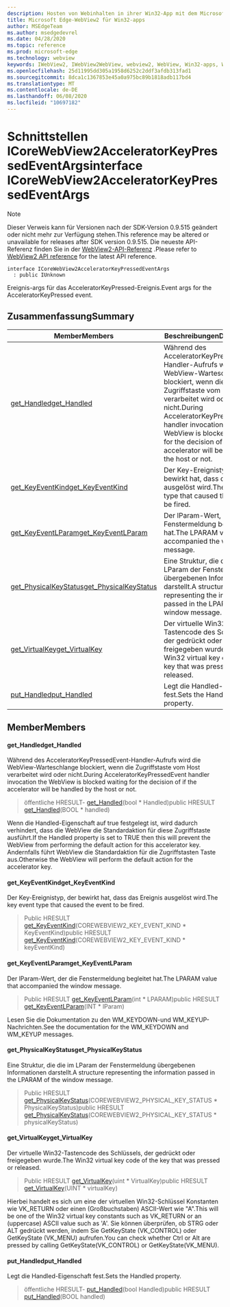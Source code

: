 ```yaml
---
description: Hosten von Webinhalten in ihrer Win32-App mit dem Microsoft Edge WebView2-Steuerelement
title: Microsoft Edge-WebView2 für Win32-apps
author: MSEdgeTeam
ms.author: msedgedevrel
ms.date: 04/28/2020
ms.topic: reference
ms.prod: microsoft-edge
ms.technology: webview
keywords: IWebView2, IWebView2WebView, webview2, WebView, Win32-apps, Win32, Edge, ICoreWebView2, ICoreWebView2Controller, Browser-Steuerelement, Edge-HTML
ms.openlocfilehash: 25d11995dd305a1958d6252c2ddf3afdb313fad1
ms.sourcegitcommit: 8dca1c1367853e45a0a975bc89b1818adb117bd4
ms.translationtype: MT
ms.contentlocale: de-DE
ms.lasthandoff: 06/08/2020
ms.locfileid: "10697182"
---
```

# <span data-ttu-id="709e0-104">Schnittstellen ICoreWebView2AcceleratorKeyPressedEventArgs</span><span class="sxs-lookup"><span data-stu-id="709e0-104">interface ICoreWebView2AcceleratorKeyPressedEventArgs</span></span> 

> [!NOTE]
> <span data-ttu-id="709e0-105">Dieser Verweis kann für Versionen nach der SDK-Version 0.9.515 geändert oder nicht mehr zur Verfügung stehen.</span><span class="sxs-lookup"><span data-stu-id="709e0-105">This reference may be altered or unavailable for releases after SDK version 0.9.515.</span></span> <span data-ttu-id="709e0-106">Die neueste API-Referenz finden Sie in der [WebView2-API-Referenz](../../../webview2-api-reference.md) .</span><span class="sxs-lookup"><span data-stu-id="709e0-106">Please refer to [WebView2 API reference](../../../webview2-api-reference.md) for the latest API reference.</span></span>

```
interface ICoreWebView2AcceleratorKeyPressedEventArgs
  : public IUnknown
```

<span data-ttu-id="709e0-107">Ereignis-args für das AcceleratorKeyPressed-Ereignis.</span><span class="sxs-lookup"><span data-stu-id="709e0-107">Event args for the AcceleratorKeyPressed event.</span></span>

## <span data-ttu-id="709e0-108">Zusammenfassung</span><span class="sxs-lookup"><span data-stu-id="709e0-108">Summary</span></span>

 <span data-ttu-id="709e0-109">Member</span><span class="sxs-lookup"><span data-stu-id="709e0-109">Members</span></span>                        | <span data-ttu-id="709e0-110">Beschreibungen</span><span class="sxs-lookup"><span data-stu-id="709e0-110">Descriptions</span></span>
--------------------------------|---------------------------------------------
[<span data-ttu-id="709e0-111">get_Handled</span><span class="sxs-lookup"><span data-stu-id="709e0-111">get_Handled</span></span>](#get_handled) | <span data-ttu-id="709e0-112">Während des AcceleratorKeyPressedEvent-Handler-Aufrufs wird die WebView-Warteschlange blockiert, wenn die Zugriffstaste vom Host verarbeitet wird oder nicht.</span><span class="sxs-lookup"><span data-stu-id="709e0-112">During AcceleratorKeyPressedEvent handler invocation the WebView is blocked waiting for the decision of if the accelerator will be handled by the host or not.</span></span>
[<span data-ttu-id="709e0-113">get_KeyEventKind</span><span class="sxs-lookup"><span data-stu-id="709e0-113">get_KeyEventKind</span></span>](#get_keyeventkind) | <span data-ttu-id="709e0-114">Der Key-Ereignistyp, der bewirkt hat, dass das Ereignis ausgelöst wird.</span><span class="sxs-lookup"><span data-stu-id="709e0-114">The key event type that caused the event to be fired.</span></span>
[<span data-ttu-id="709e0-115">get_KeyEventLParam</span><span class="sxs-lookup"><span data-stu-id="709e0-115">get_KeyEventLParam</span></span>](#get_keyeventlparam) | <span data-ttu-id="709e0-116">Der lParam-Wert, der die Fenstermeldung begleitet hat.</span><span class="sxs-lookup"><span data-stu-id="709e0-116">The LPARAM value that accompanied the window message.</span></span>
[<span data-ttu-id="709e0-117">get_PhysicalKeyStatus</span><span class="sxs-lookup"><span data-stu-id="709e0-117">get_PhysicalKeyStatus</span></span>](#get_physicalkeystatus) | <span data-ttu-id="709e0-118">Eine Struktur, die die im LParam der Fenstermeldung übergebenen Informationen darstellt.</span><span class="sxs-lookup"><span data-stu-id="709e0-118">A structure representing the information passed in the LPARAM of the window message.</span></span>
[<span data-ttu-id="709e0-119">get_VirtualKey</span><span class="sxs-lookup"><span data-stu-id="709e0-119">get_VirtualKey</span></span>](#get_virtualkey) | <span data-ttu-id="709e0-120">Der virtuelle Win32-Tastencode des Schlüssels, der gedrückt oder freigegeben wurde.</span><span class="sxs-lookup"><span data-stu-id="709e0-120">The Win32 virtual key code of the key that was pressed or released.</span></span>
[<span data-ttu-id="709e0-121">put_Handled</span><span class="sxs-lookup"><span data-stu-id="709e0-121">put_Handled</span></span>](#put_handled) | <span data-ttu-id="709e0-122">Legt die Handled-Eigenschaft fest.</span><span class="sxs-lookup"><span data-stu-id="709e0-122">Sets the Handled property.</span></span>

## <span data-ttu-id="709e0-123">Member</span><span class="sxs-lookup"><span data-stu-id="709e0-123">Members</span></span>

#### <span data-ttu-id="709e0-124">get_Handled</span><span class="sxs-lookup"><span data-stu-id="709e0-124">get_Handled</span></span> 

<span data-ttu-id="709e0-125">Während des AcceleratorKeyPressedEvent-Handler-Aufrufs wird die WebView-Warteschlange blockiert, wenn die Zugriffstaste vom Host verarbeitet wird oder nicht.</span><span class="sxs-lookup"><span data-stu-id="709e0-125">During AcceleratorKeyPressedEvent handler invocation the WebView is blocked waiting for the decision of if the accelerator will be handled by the host or not.</span></span>

> <span data-ttu-id="709e0-126">öffentliche HRESULT- [get_Handled](#get_handled)(bool \* Handled)</span><span class="sxs-lookup"><span data-stu-id="709e0-126">public HRESULT [get_Handled](#get_handled)(BOOL \* handled)</span></span>

<span data-ttu-id="709e0-127">Wenn die Handled-Eigenschaft auf true festgelegt ist, wird dadurch verhindert, dass die WebView die Standardaktion für diese Zugriffstaste ausführt.</span><span class="sxs-lookup"><span data-stu-id="709e0-127">If the Handled property is set to TRUE then this will prevent the WebView from performing the default action for this accelerator key.</span></span> <span data-ttu-id="709e0-128">Andernfalls führt WebView die Standardaktion für die Zugriffstasten Taste aus.</span><span class="sxs-lookup"><span data-stu-id="709e0-128">Otherwise the WebView will perform the default action for the accelerator key.</span></span>

#### <span data-ttu-id="709e0-129">get_KeyEventKind</span><span class="sxs-lookup"><span data-stu-id="709e0-129">get_KeyEventKind</span></span> 

<span data-ttu-id="709e0-130">Der Key-Ereignistyp, der bewirkt hat, dass das Ereignis ausgelöst wird.</span><span class="sxs-lookup"><span data-stu-id="709e0-130">The key event type that caused the event to be fired.</span></span>

> <span data-ttu-id="709e0-131">Public HRESULT [get_KeyEventKind](#get_keyeventkind)(COREWEBVIEW2_KEY_EVENT_KIND \* KeyEventKind)</span><span class="sxs-lookup"><span data-stu-id="709e0-131">public HRESULT [get_KeyEventKind](#get_keyeventkind)(COREWEBVIEW2_KEY_EVENT_KIND \* keyEventKind)</span></span>

#### <span data-ttu-id="709e0-132">get_KeyEventLParam</span><span class="sxs-lookup"><span data-stu-id="709e0-132">get_KeyEventLParam</span></span> 

<span data-ttu-id="709e0-133">Der lParam-Wert, der die Fenstermeldung begleitet hat.</span><span class="sxs-lookup"><span data-stu-id="709e0-133">The LPARAM value that accompanied the window message.</span></span>

> <span data-ttu-id="709e0-134">Public HRESULT [get_KeyEventLParam](#get_keyeventlparam)(int \* LPARAM)</span><span class="sxs-lookup"><span data-stu-id="709e0-134">public HRESULT [get_KeyEventLParam](#get_keyeventlparam)(INT \* lParam)</span></span>

<span data-ttu-id="709e0-135">Lesen Sie die Dokumentation zu den WM_KEYDOWN-und WM_KEYUP-Nachrichten.</span><span class="sxs-lookup"><span data-stu-id="709e0-135">See the documentation for the WM_KEYDOWN and WM_KEYUP messages.</span></span>

#### <span data-ttu-id="709e0-136">get_PhysicalKeyStatus</span><span class="sxs-lookup"><span data-stu-id="709e0-136">get_PhysicalKeyStatus</span></span> 

<span data-ttu-id="709e0-137">Eine Struktur, die die im LParam der Fenstermeldung übergebenen Informationen darstellt.</span><span class="sxs-lookup"><span data-stu-id="709e0-137">A structure representing the information passed in the LPARAM of the window message.</span></span>

> <span data-ttu-id="709e0-138">Public HRESULT [get_PhysicalKeyStatus](#get_physicalkeystatus)(COREWEBVIEW2_PHYSICAL_KEY_STATUS \* PhysicalKeyStatus)</span><span class="sxs-lookup"><span data-stu-id="709e0-138">public HRESULT [get_PhysicalKeyStatus](#get_physicalkeystatus)(COREWEBVIEW2_PHYSICAL_KEY_STATUS \* physicalKeyStatus)</span></span>

#### <span data-ttu-id="709e0-139">get_VirtualKey</span><span class="sxs-lookup"><span data-stu-id="709e0-139">get_VirtualKey</span></span> 

<span data-ttu-id="709e0-140">Der virtuelle Win32-Tastencode des Schlüssels, der gedrückt oder freigegeben wurde.</span><span class="sxs-lookup"><span data-stu-id="709e0-140">The Win32 virtual key code of the key that was pressed or released.</span></span>

> <span data-ttu-id="709e0-141">Public HRESULT [get_VirtualKey](#get_virtualkey)(uint \* VirtualKey)</span><span class="sxs-lookup"><span data-stu-id="709e0-141">public HRESULT [get_VirtualKey](#get_virtualkey)(UINT \* virtualKey)</span></span>

<span data-ttu-id="709e0-142">Hierbei handelt es sich um eine der virtuellen Win32-Schlüssel Konstanten wie VK_RETURN oder einen (Großbuchstaben) ASCII-Wert wie "A".</span><span class="sxs-lookup"><span data-stu-id="709e0-142">This will be one of the Win32 virtual key constants such as VK_RETURN or an (uppercase) ASCII value such as 'A'.</span></span> <span data-ttu-id="709e0-143">Sie können überprüfen, ob STRG oder ALT gedrückt werden, indem Sie GetKeyState (VK_CONTROL) oder GetKeyState (VK_MENU) aufrufen.</span><span class="sxs-lookup"><span data-stu-id="709e0-143">You can check whether Ctrl or Alt are pressed by calling GetKeyState(VK_CONTROL) or GetKeyState(VK_MENU).</span></span>

#### <span data-ttu-id="709e0-144">put_Handled</span><span class="sxs-lookup"><span data-stu-id="709e0-144">put_Handled</span></span> 

<span data-ttu-id="709e0-145">Legt die Handled-Eigenschaft fest.</span><span class="sxs-lookup"><span data-stu-id="709e0-145">Sets the Handled property.</span></span>

> <span data-ttu-id="709e0-146">öffentliche HRESULT- [put_Handled](#put_handled)(bool Handled)</span><span class="sxs-lookup"><span data-stu-id="709e0-146">public HRESULT [put_Handled](#put_handled)(BOOL handled)</span></span>

